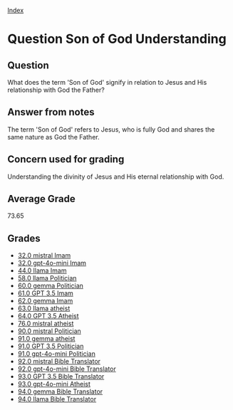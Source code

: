 
[Index](../../index.md)
# Question Son of God Understanding
## Question
What does the term 'Son of God' signify in relation to Jesus and His relationship with God the Father?

## Answer from notes
The term 'Son of God' refers to Jesus, who is fully God and shares the same nature as God the Father.

## Concern used for grading
Understanding the divinity of Jesus and His eternal relationship with God.

## Average Grade
73.65

## Grades
 * [32.0 mistral Imam](../answers/mistral_Imam/Son_of_God_Understanding.md)
 * [32.0 gpt-4o-mini Imam](../answers/gpt-4o-mini_Imam/Son_of_God_Understanding.md)
 * [44.0 llama Imam](../answers/llama_Imam/Son_of_God_Understanding.md)
 * [58.0 llama Politician](../answers/llama_Politician/Son_of_God_Understanding.md)
 * [60.0 gemma Politician](../answers/gemma_Politician/Son_of_God_Understanding.md)
 * [61.0 GPT 3.5 Imam](../answers/GPT_3.5_Imam/Son_of_God_Understanding.md)
 * [62.0 gemma Imam](../answers/gemma_Imam/Son_of_God_Understanding.md)
 * [63.0 llama atheist](../answers/llama_atheist/Son_of_God_Understanding.md)
 * [64.0 GPT 3.5 Atheist](../answers/GPT_3.5_Atheist/Son_of_God_Understanding.md)
 * [76.0 mistral atheist](../answers/mistral_atheist/Son_of_God_Understanding.md)
 * [90.0 mistral Politician](../answers/mistral_Politician/Son_of_God_Understanding.md)
 * [91.0 gemma atheist](../answers/gemma_atheist/Son_of_God_Understanding.md)
 * [91.0 GPT 3.5 Politician](../answers/GPT_3.5_Politician/Son_of_God_Understanding.md)
 * [91.0 gpt-4o-mini Politician](../answers/gpt-4o-mini_Politician/Son_of_God_Understanding.md)
 * [92.0 mistral Bible Translator](../answers/mistral_Bible_Translator/Son_of_God_Understanding.md)
 * [92.0 gpt-4o-mini Bible Translator](../answers/gpt-4o-mini_Bible_Translator/Son_of_God_Understanding.md)
 * [93.0 GPT 3.5 Bible Translator](../answers/GPT_3.5_Bible_Translator/Son_of_God_Understanding.md)
 * [93.0 gpt-4o-mini Atheist](../answers/gpt-4o-mini_Atheist/Son_of_God_Understanding.md)
 * [94.0 gemma Bible Translator](../answers/gemma_Bible_Translator/Son_of_God_Understanding.md)
 * [94.0 llama Bible Translator](../answers/llama_Bible_Translator/Son_of_God_Understanding.md)
